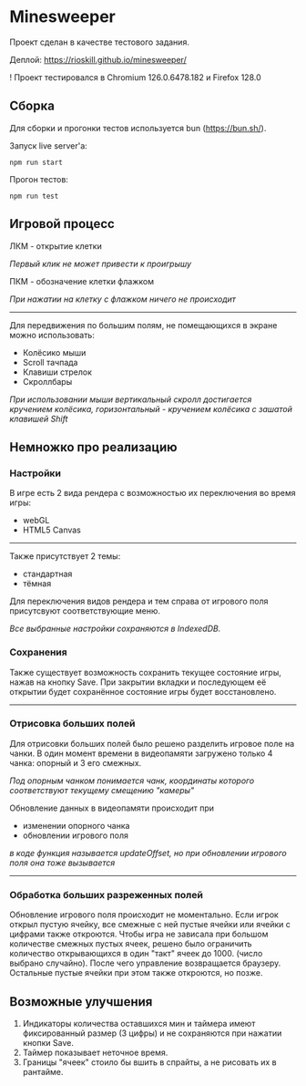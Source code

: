 # Minesweeper

Проект сделан в качестве тестового задания.

Деплой: https://rioskill.github.io/minesweeper/

! Проект тестировался в Chromium 126.0.6478.182 и Firefox 128.0

## Сборка

Для сборки и прогонки тестов используется bun (https://bun.sh/).

Запуск live server'а:

```
npm run start
```

Прогон тестов:
```
npm run test
```

## Игровой процесс

ЛКМ - открытие клетки

*Первый клик не может привести к проигрышу*

ПКМ - обозначение клетки флажком

*При нажатии на клетку с флажком ничего не происходит*

---

Для передвижения по большим полям, не помещающихся в экране можно использовать:
- Колёсико мыши
- Scroll тачпада
- Клавиши стрелок
- Скроллбары

*При использовании мыши вертикальный скролл достигается кручением колёсика, горизонтальный - кручением колёсика с зашатой клавишей Shift*

## Немножко про реализацию

### Настройки

В игре есть 2 вида рендера с возможностью их переключения во время игры:
- webGL
- HTML5 Canvas

---

Также присутствует 2 темы:
- стандартная
- тёмная

Для переключения видов рендера и тем справа от игрового поля присутсвуют соответствующие меню.

*Все выбранные настройки сохраняются в IndexedDB.*

### Сохранения

Также существует возможность сохранить текущее состояние игры, нажав на кнопку Save. При закрытии вкладки и последующем её открытии будет сохранённое состояние игры будет восстановлено.

---

### Отрисовка больших полей

Для отрисовки больших полей было решено разделить игровое поле на чанки. В один момент времени в видеопамяти загружено только 4 чанка: опорный и 3 его смежных.

*Под опорным чанком понимается чанк, координаты которого соответствуют текущему смещению "камеры"*

Обновление данных в видеопамяти происходит при
- изменении опорного чанка
- обновлении игрового поля

*в коде функция называется updateOffset, но при обновлении игрового поля она тоже вызывается*

---

### Обработка больших разреженных полей

Обновление игрового поля происходит не моментально. Если игрок открыл пустую ячейку, все смежные с ней пустые ячейки или ячейки с цифрами также откроются. Чтобы игра не зависала при большом количестве смежных пустых ячеек, решено было ограничить количество открывающихся в один "такт" ячеек до 1000. (число выбрано случайно). После чего управление возвращается браузеру. Остальные пустые ячейки при этом также откроются, но позже.

## Возможные улучшения

1. Индикаторы количества оставшихся мин и таймера имеют фиксированный размер (3 цифры) и не сохраняются при нажатии кнопки Save.
2. Таймер показывает неточное время.
3. Границы "ячеек" стоило бы вшить в спрайты, а не рисовать их в рантайме.
